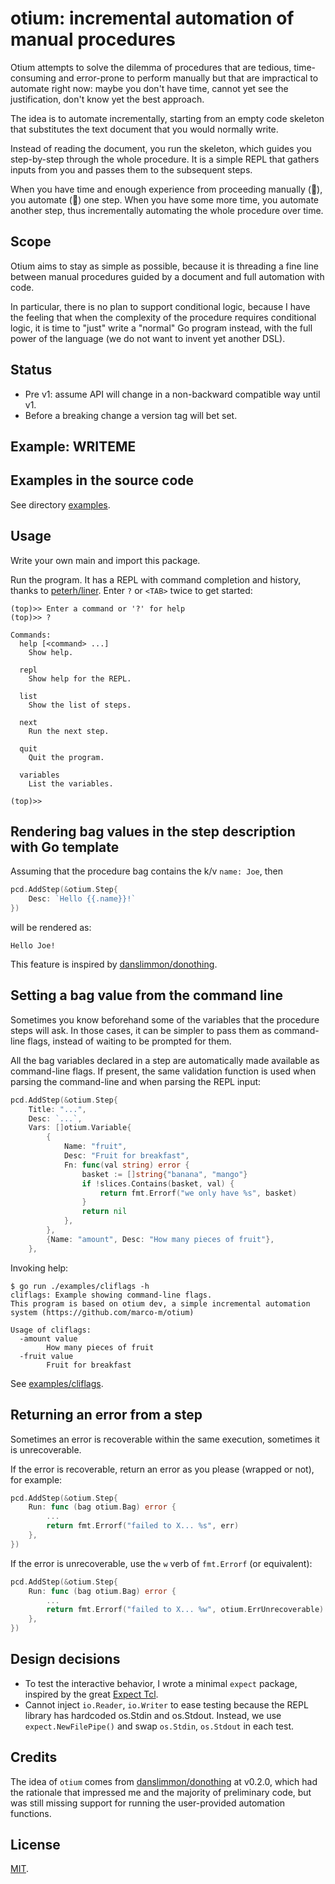 # otium: incremental automation of manual procedures

Otium attempts to solve the dilemma of procedures that are tedious,
time-consuming and error-prone to perform manually but that are impractical to
automate right now: maybe you don't have time, cannot yet see the justification,
don't know yet the best approach.

The idea is to automate incrementally, starting from an empty code skeleton that
substitutes the text document that you would normally write.

Instead of reading the document, you run the skeleton, which guides you
step-by-step through the whole procedure. It is a simple REPL that gathers
inputs from you and passes them to the subsequent steps.

When you have time and enough experience from proceeding manually (🤠), you
automate (🤖) one step. When you have some more time, you automate another
step, thus incrementally automating the whole procedure over time.

## Scope

Otium aims to stay as simple as possible, because it is threading a fine line
between manual procedures guided by a document and full automation with code.

In particular, there is no plan to support conditional logic, because I have the
feeling that when the complexity of the procedure requires conditional logic, it
is time to "just" write a "normal" Go program instead, with the full power of
the language (we do not want to invent yet another DSL).

## Status

- Pre v1: assume API will change in a non-backward compatible way until v1.
- Before a breaking change a version tag will bet set.

## Example: WRITEME

## Examples in the source code

See directory [examples](examples).

## Usage

Write your own main and import this package.

Run the program. It has a REPL with command completion and history, thanks
to [peterh/liner]. Enter `?` or `<TAB>` twice to get started:

```
(top)>> Enter a command or '?' for help
(top)>> ?

Commands:
  help [<command> ...]
    Show help.

  repl
    Show help for the REPL.

  list
    Show the list of steps.

  next
    Run the next step.

  quit
    Quit the program.

  variables
    List the variables.

(top)>>
```

## Rendering bag values in the step description with Go template

Assuming that the procedure bag contains the k/v `name: Joe`, then

```go
pcd.AddStep(&otium.Step{
    Desc: `Hello {{.name}}!`
})
````

will be rendered as:

```
Hello Joe!
```

This feature is inspired by [danslimmon/donothing].

## Setting a bag value from the command line

Sometimes you know beforehand some of the variables that the procedure steps
will ask. In those cases, it can be simpler to pass them as command-line flags,
instead of waiting to be prompted for them.

All the bag variables declared in a step are automatically made available as
command-line flags. If present, the same validation function is used when
parsing the command-line and when parsing the REPL input:

```go
pcd.AddStep(&otium.Step{
    Title: "...",
    Desc: `...`,
    Vars: []otium.Variable{
        {
            Name: "fruit",
            Desc: "Fruit for breakfast",
            Fn: func(val string) error {
                basket := []string{"banana", "mango"}
                if !slices.Contains(basket, val) {
                    return fmt.Errorf("we only have %s", basket)
                }
                return nil
            },
        },
        {Name: "amount", Desc: "How many pieces of fruit"},
    },
```

Invoking help:
```
$ go run ./examples/cliflags -h
cliflags: Example showing command-line flags.
This program is based on otium dev, a simple incremental automation system (https://github.com/marco-m/otium)

Usage of cliflags:
  -amount value
        How many pieces of fruit
  -fruit value
        Fruit for breakfast
```

See [examples/cliflags](examples/cliflags/cliflags.go).

## Returning an error from a step

Sometimes an error is recoverable within the same execution, sometimes it is
unrecoverable.

If the error is recoverable, return an error as you please (wrapped or not),
for example:

```go
pcd.AddStep(&otium.Step{
    Run: func (bag otium.Bag) error {
        ...
        return fmt.Errorf("failed to X... %s", err)
    },
})
```

If the error is unrecoverable, use the `w` verb of `fmt.Errorf` (or equivalent):

```go
pcd.AddStep(&otium.Step{
    Run: func (bag otium.Bag) error {
        ...
        return fmt.Errorf("failed to X... %w", otium.ErrUnrecoverable)
    },
})
```

## Design decisions

- To test the interactive behavior, I wrote a minimal `expect` package, inspired
  by the great [Expect Tcl].
- Cannot inject `io.Reader`, `io.Writer` to ease testing because the REPL
  library has hardcoded os.Stdin and os.Stdout. Instead, we use
  `expect.NewFilePipe()` and swap `os.Stdin`, `os.Stdout` in each test.

## Credits

The idea of `otium` comes from [danslimmon/donothing] at v0.2.0, which had the
rationale that impressed me and the majority of preliminary code, but was still
missing support for running the user-provided automation functions.

## License

[MIT](LICENSE).

[danslimmon/donothing]: https://github.com/danslimmon/donothing

[peterh/liner]: https://github.com/peterh/liner

[Expect Tcl]: https://tsapps.nist.gov/publication/get_pdf.cfm?pub_id=821311
